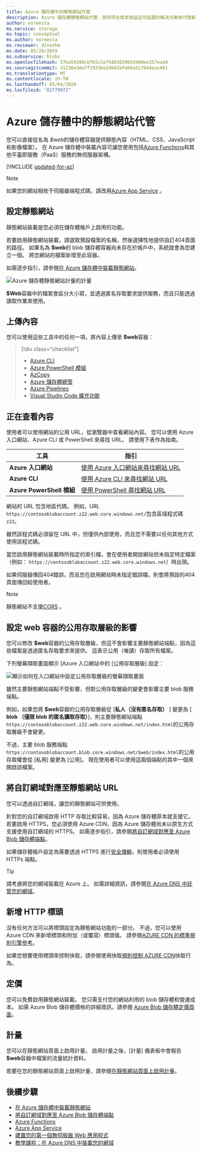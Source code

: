 ```yaml
---
title: Azure 儲存體中的靜態網站代管
description: Azure 儲存體靜態網站代管，提供符合成本效益且可延展的解決方案來代管新式 Web 應用程式。
author: normesta
ms.service: storage
ms.topic: conceptual
ms.author: normesta
ms.reviewer: dineshm
ms.date: 05/29/2019
ms.subservice: blobs
ms.openlocfilehash: 57ba59288cbf65c1ef588302965d480ee357ea4d
ms.sourcegitcommit: 31236e3de7f1933be246d1bfeb9a517644eacd61
ms.translationtype: MT
ms.contentlocale: zh-TW
ms.lasthandoff: 05/04/2020
ms.locfileid: "82779972"
---
```

# <a name="static-website-hosting-in-azure-storage"></a>Azure 儲存體中的靜態網站代管

您可以直接從名為 *$web*的儲存體容器提供靜態內容（HTML、CSS、JavaScript 和影像檔案）。 在 Azure 儲存體中裝載內容可讓您使用包括[Azure Functions](/azure/azure-functions/functions-overview)和其他平臺即服務（PaaS）服務的無伺服器架構。

[!INCLUDE [updated-for-az](../../../includes/storage-data-lake-gen2-support.md)]

> [!NOTE]
> 如果您的網站相依于伺服器端程式碼，請改用[Azure App Service](/azure/app-service/overview) 。

## <a name="setting-up-a-static-website"></a>設定靜態網站

靜態網站裝載是您必須在儲存體帳戶上啟用的功能。

若要啟用靜態網站裝載，請選取預設檔案的名稱，然後選擇性地提供自訂404頁面的路徑。 如果名為 **$web**的 blob 儲存體容器尚未存在於帳戶中，系統就會為您建立一個。 將您網站的檔案新增至此容器。

如需逐步指引，請參閱[在 Azure 儲存體中裝載靜態網站](storage-blob-static-website-how-to.md)。

![Azure 儲存體靜態網站計量的計量](./media/storage-blob-static-website/storage-blob-static-website-blob-container.png)

**$Web**容器中的檔案會區分大小寫，並透過匿名存取要求提供服務，而且只能透過讀取作業來使用。

## <a name="uploading-content"></a>上傳內容

您可以使用這些工具中的任何一項，將內容上傳至 **$web**容器：

> [!div class="checklist"]
> * [Azure CLI](storage-blob-static-website-how-to.md?tabs=azure-cli)
> * [Azure PowerShell 模組](storage-blob-static-website-how-to.md?tabs=azure-powershell)
> * [AzCopy](../common/storage-use-azcopy-v10.md)
> * [Azure 儲存體總管](https://azure.microsoft.com/features/storage-explorer/)
> * [Azure Pipelines](https://azure.microsoft.com/services/devops/pipelines/)
> * [Visual Studio Code 擴充功能](/azure/javascript/tutorial-vscode-static-website-node-01)

## <a name="viewing-content"></a>正在查看內容

使用者可以使用網站的公用 URL，從瀏覽器中查看網站內容。 您可以使用 Azure 入口網站、Azure CLI 或 PowerShell 來尋找 URL。 請使用下表作為指南。

|工具| 指引 |
|----|----|
|**Azure 入口網站** | [使用 Azure 入口網站來尋找網站 URL](storage-blob-static-website-how-to.md#portal-find-url) |
|**Azure CLI** | [使用 Azure CLI 來尋找網站 URL](storage-blob-static-website-how-to.md#cli-find-url) |
|**Azure PowerShell 模組** | [使用 PowerShell 尋找網站 URL](storage-blob-static-website-how-to.md#powershell-find-url) |

網站的 URL 包含地區代碼。 例如，URL `https://contosoblobaccount.z22.web.core.windows.net/`包含區域程式碼`z22`。

雖然該程式碼必須留在 URL 中，但僅供內部使用，而且您不需要以任何其他方式使用該程式碼。

當您啟用靜態網站裝載時所指定的索引檔，會在使用者開啟網站但未指定特定檔案（例如： `https://contosoblobaccount.z22.web.core.windows.net`）時出現。  

如果伺服器傳回404錯誤，而且您在啟用網站時未指定錯誤檔，則會將預設的404頁面傳回給使用者。

> [!NOTE]
> 靜態網站不支援[CORS](https://docs.microsoft.com/rest/api/storageservices/cross-origin-resource-sharing--cors--support-for-the-azure-storage-services) 。

## <a name="impact-of-the-setting-the-public-access-level-of-the-web-container"></a>設定 web 容器的公用存取層級的影響

您可以修改 **$web**容器的公用存取層級，但這不會影響主要靜態網站端點，因為這些檔案是透過匿名存取要求來提供。 這表示公用（唯讀）存取所有檔案。

下列螢幕擷取畫面顯示 [Azure 入口網站中的 [公用存取層級] 設定：

![顯示如何在入口網站中設定公用存取層級的螢幕擷取畫面](./media/storage-manage-access-to-resources/storage-manage-access-to-resources-0.png)

雖然主要靜態網站端點不受影響，但對公用存取層級的變更會影響主要 blob 服務端點。

例如，如果您將 **$web**容器的公用存取層級從 [**私人（沒有匿名存取）** ] 變更為 [ **blob （僅限 blob 的匿名讀取存取）**]，則主要靜態網站端點`https://contosoblobaccount.z22.web.core.windows.net/index.html`的公用存取層級不會變更。

不過，主要 blob 服務端點`https://contosoblobaccount.blob.core.windows.net/$web/index.html`的公用存取權會從 [私用] 變更為 [公用]。 現在使用者可以使用這兩個端點的其中一個來開啟該檔案。

## <a name="mapping-a-custom-domain-to-a-static-website-url"></a>將自訂網域對應至靜態網站 URL

您可以透過自訂網域，讓您的靜態網站可供使用。 

針對您的自訂網域啟用 HTTP 存取比較容易，因為 Azure 儲存體原本就支援它。 若要啟用 HTTPS，您必須使用 Azure CDN，因為 Azure 儲存體尚未以原生方式支援使用自訂網域的 HTTPS。 如需逐步指引，請參閱[將自訂網域對應至 Azure Blob 儲存體端點](storage-custom-domain-name.md)。

如果儲存體帳戶設定為需要透過 HTTPS 進行[安全傳輸](../common/storage-require-secure-transfer.md)，則使用者必須使用 HTTPs 端點。 

> [!TIP]
> 請考慮將您的網域裝載在 Azure 上。 如需詳細資訊，請參閱[在 Azure DNS 中託管您的網域](../../dns/dns-delegate-domain-azure-dns.md)。

## <a name="adding-http-headers"></a>新增 HTTP 標頭

沒有任何方法可以將標頭設定為靜態網站功能的一部分。 不過，您可以使用 Azure CDN 來新增標頭和附加（或覆寫）標頭值。 請參閱[AZURE CDN 的標準規則引擎參考](https://docs.microsoft.com/azure/cdn/cdn-standard-rules-engine-reference)。

如果您想要使用標頭來控制快取，請參閱使用快取[規則控制 AZURE CDN](https://docs.microsoft.com/azure/cdn/cdn-caching-rules)快取行為。

## <a name="pricing"></a>定價

您可以免費啟用靜態網站裝載。 您只需支付您的網站利用的 blob 儲存體和營運成本。 如需 Azure Blob 儲存體價格的詳細資訊，請參閱 [Azure Blob 儲存體定價頁面](https://azure.microsoft.com/pricing/details/storage/blobs/)。

## <a name="metrics"></a>計量

您可以在靜態網站頁面上啟用計量。 啟用計量之後，[計量] 儀表板中會報告 **$web**容器中檔案的流量統計資料。

若要在您的靜態網站頁面上啟用計量，請參閱[在靜態網站頁面上啟用計量](storage-blob-static-website-how-to.md#metrics)。

## <a name="next-steps"></a>後續步驟

* [在 Azure 儲存體中裝載靜態網站](storage-blob-static-website-how-to.md)
* [將自訂網域對應至 Azure Blob 儲存體端點](storage-custom-domain-name.md)
* [Azure Functions](/azure/azure-functions/functions-overview)
* [Azure App Service](/azure/app-service/overview)
* [建置您的第一個無伺服器 Web 應用程式](https://docs.microsoft.com/azure/functions/tutorial-static-website-serverless-api-with-database)
* [教學課程：在 Azure DNS 中裝載您的網域](../../dns/dns-delegate-domain-azure-dns.md)
